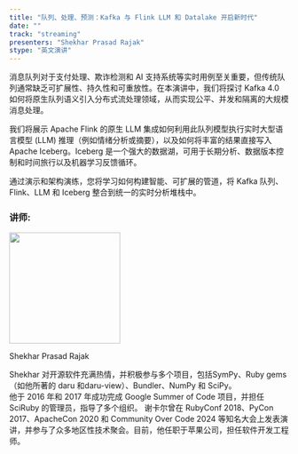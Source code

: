 ```yaml
---
title: "队列、处理、预测：Kafka 与 Flink LLM 和 Datalake 开启新时代"
date: ""
track: "streaming"
presenters: "Shekhar Prasad Rajak"
stype: "英文演讲"
---
```


消息队列对于支付处理、欺诈检测和 AI 支持系统等实时用例至关重要，但传统队列通常缺乏可扩展性、持久性和可重放性。在本演讲中，我们将探讨 Kafka 4.0 如何将原生队列语义引入分布式流处理领域，从而实现公平、并发和隔离的大规模消息处理。

我们将展示 Apache Flink 的原生 LLM 集成如何利用此队列模型执行实时大型语言模型 (LLM) 推理（例如情绪分析或摘要），以及如何将丰富的结果直接写入 Apache Iceberg。Iceberg 是一个强大的数据湖，可用于长期分析、数据版本控制和时间旅行以及机器学习反馈循环。

通过演示和架构演练，您将学习如何构建智能、可扩展的管道，将 Kafka 队列、Flink、LLM 和 Iceberg 整合到统一的实时分析堆栈中。

### 讲师:

<img src="https://sessionize.com/image/7609-400o400o1-YbaJq6TQuhpFBv63wn2hn8.jpg" width="200" /><br/>

Shekhar Prasad Rajak

Shekhar 对开源软件充满热情，并积极参与多个项目，包括SymPy、Ruby gems（如他所著的 daru 和daru-view）、Bundler、NumPy 和 SciPy。  
他于 2016 年和 2017 年成功完成 Google Summer of Code 项目，并担任 SciRuby 的管理员，指导了多个组织。
谢卡尔曾在 RubyConf 2018、PyCon 2017、ApacheCon 2020 和 Community Over Code 2024 等知名大会上发表演讲，并参与了众多地区性技术聚会。目前，他任职于苹果公司，担任软件开发工程师。